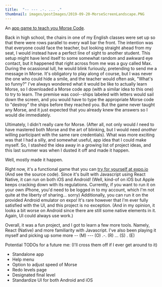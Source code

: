 ```yaml
---
title:  "-- --- .-. ... ."
thumbnail: images/postImages/2019-09-20-MorseScreenLandscape.PNG
---
```



An [app game to teach you Morse Code](https://expo.io/@artliu/learn-morse).

Back in high school, the chairs in one of my English classes were set up so that there were rows parallel to every wall bar the front. The intention was that everyone could face the teacher, but looking straight ahead from my seat, I would instead have a perfect line of sight to another student. This setup might have lend itself to some somewhat random and awkward eye contact, but it happened that right across from me was a guy called Max. During the ocassional lull, he would blink furiously, pretending to send me a message in Morse. It's obligatory to play along of course, but I was never the one who could hide a smile, and the teacher would often ask, "What's so funny?" I've always wondered what it would be like to actually learn Morse, so I downloaded a Morse code app (with a similar idea to this one) to try to learn. The premise was cool--ships labeled with letters would sail down the screen, and you would have to type the appropriate Morse code to "destroy" the ships before they reached you. But the game never taught any Morse, and it just expected that you already knew the answers so I would die immediately.

Ultimately, I didn't really care for Morse. (After all, not only would _I_ need to have mastered both Morse and the art of blinking, but I would need _another_ willing participant with the same rare credentials). What was more exciting was that I had a silly, and somewhat useful, app idea that I could make myself. So, I stashed the idea away in a growing list of project ideas, and this last summer was when I dusted it off and made it happen.

Well, mostly made it happen.

Right now, it's a functional game that you can [try for yourself at expo.io](https://expo.io/@artliu/learn-morse) (And see the source code). Since it's built with Javascript using React Native, it can run on both iOS and Android! (Well, kind-of on iOS but Apple keeps cracking down with its regulations. Currently, if you want to run it on your own iPhone, you'd need to be logged in to my account, which I'm not quite at the liberty of sharing... sorry) Additionally, you can run it on the provided Android emulator on expo! It's rare however that I'm ever fully satisfied with the UI, and this project is no exception. (And in my opinion, it looks a bit worse on Android since there are still some native elements in it. Again, UI could always use work.)

Overall, it was a fun project, and I got to learn a few more tools. Namely, React (Native) and more familiarity with Javascript. I've also been playing it myself and picking up some more -- (M) --- (O) .-. (R) ... (S) . (E)


Potential TODOs for a future me: (I'll cross them off if I ever get around to it)
* Standalone app
* Help menu
* Option to adjust speed of Morse
* Redo levels page
* Designated final level
* Standardize UI for both Android and iOS